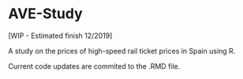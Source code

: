 # AVE-Study

[WIP - Estimated finish 12/2019]

A study on the prices of high-speed rail ticket prices in Spain using R.


Current code updates are commited to the .RMD file.
